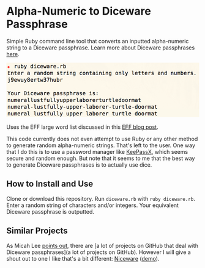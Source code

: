 # Alpha-Numeric to Diceware Passphrase

Simple Ruby command line tool that converts an inputted alpha-numeric string to a Diceware passphrase. Learn more about Diceware passphrases [here](https://theintercept.com/2015/03/26/passphrases-can-memorize-attackers-cant-guess/).

![Example](example.png)

Uses the EFF large word list discussed in this [EFF blog post](https://www.eff.org/deeplinks/2016/07/new-wordlists-random-passphrases).

This code currently does not even attempt to use Ruby or any other method to generate random alpha-numeric strings. That's left to the user. One way that I do this is to use a password manager like [KeePassX](https://www.keepassx.org/), which seems secure and random enough. But note that it seems to me that the best way to generate Diceware passphrases is to actually use dice.

## How to Install and Use

Clone or download this repository. Run `diceware.rb` with `ruby diceware.rb`. Enter a random string of characters and/or integers. Your equivalent Diceware passphrase is outputted. 

## Similar Projects

As Micah Lee [points out](https://theintercept.com/2015/03/26/passphrases-can-memorize-attackers-cant-guess/), there are [a lot of projects on GitHub that deal with Diceware passphrases](a lot of projects on GitHub). However I will give a shout out to one I like that's a bit different: [Niceware](https://github.com/diracdeltas/niceware) ([demo](https://diracdeltas.github.io/niceware/)).
